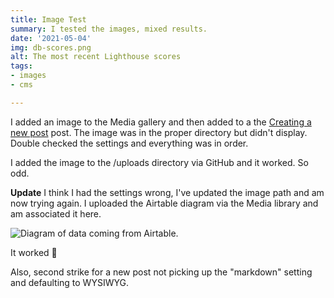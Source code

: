 ```yaml
---
title: Image Test
summary: I tested the images, mixed results.
date: '2021-05-04'
img: db-scores.png
alt: The most recent Lighthouse scores
tags:
- images
- cms

---
```

I added an image to the Media gallery and then added to a the [Creating a new post](/posts/creating-a-new-post/) post. The image was in the proper directory but didn't display. Double checked the settings and everything was in order.

I added the image to the /uploads directory via GitHub and it worked. So odd.

**Update** I think I had the settings wrong, I've updated the image path and am now trying again. I uploaded the Airtable diagram via the Media library and am associated it here.

![Diagram of data coming from Airtable.](/uploads/diagram-airtable.png)

It worked 🎉

Also, second strike for a new post not picking up the "markdown" setting and defaulting to WYSIWYG.
